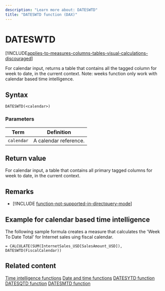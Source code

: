 ```yaml
---
description: "Learn more about: DATESWTD"
title: "DATESWTD function (DAX)"
---
```

# DATESWTD

[!INCLUDE[applies-to-measures-columns-tables-visual-calculations-discouraged](includes/applies-to-measures-columns-tables-visual-calculations-discouraged.md)]

For calendar input, returns a table that contains all the tagged column for week to date, in the current context.
Note: weeks function only work with calendar based time intelligence.

## Syntax

```dax
DATESWTD(<calendar>)
```

### Parameters

|Term|Definition|
|--------|--------------|
|`calendar`|A calendar reference.|

## Return value

For calendar input, a table that contains all primary tagged columns for week to date, in the current context.

## Remarks

- [!INCLUDE [function-not-supported-in-directquery-mode](includes/function-not-supported-in-directquery-mode.md)]


## Example for calendar based time intelligence

The following sample formula creates a measure that calculates the 'Week To Date Total' for Internet sales uing fiscal calendar.

```dax
= CALCULATE(SUM(InternetSales_USD[SalesAmount_USD]), DATESWTD(FiscalCalendar))
```

## Related content

[Time intelligence functions](time-intelligence-functions-dax.md)
[Date and time functions](date-and-time-functions-dax.md)
[DATESYTD function](datesytd-function-dax.md)
[DATESQTD function](datesqtd-function-dax.md)
[DATESMTD function](datesmtd-function-dax.md)
